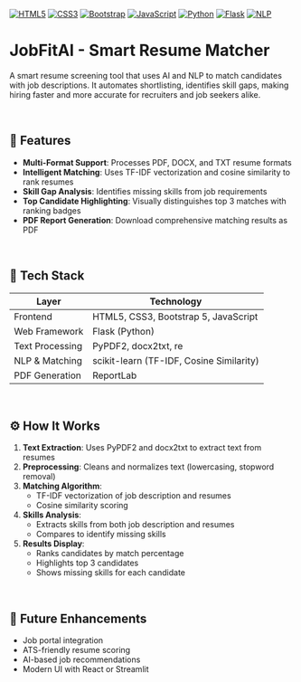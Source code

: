 [![HTML5](https://img.shields.io/badge/html5-E34F26.svg?style=flat&logo=html5&logoColor=white)](https://developer.mozilla.org/en-US/docs/Web/Guide/HTML/HTML5)
[![CSS3](https://img.shields.io/badge/css3-1572B6.svg?style=flat&logo=css3&logoColor=white)](https://developer.mozilla.org/en-US/docs/Web/CSS)
[![Bootstrap](https://img.shields.io/badge/bootstrap-7952B3.svg?style=flat&logo=bootstrap&logoColor=white)](https://getbootstrap.com/)
[![JavaScript](https://img.shields.io/badge/javascript-F7DF1E.svg?style=flat&logo=javascript&logoColor=black)](https://developer.mozilla.org/en-US/docs/Web/JavaScript)
[![Python](https://img.shields.io/badge/python-3776AB.svg?style=flat&logo=python&logoColor=white)](https://www.python.org/)
[![Flask](https://img.shields.io/badge/flask-000000.svg?style=flat&logo=flask&logoColor=white)](https://flask.palletsprojects.com/)
[![NLP](https://img.shields.io/badge/NLP-4B8BBE.svg?style=flat&logo=spacy&logoColor=white)](https://en.wikipedia.org/wiki/Natural_language_processing)


# JobFitAI - Smart Resume Matcher

A smart resume screening tool that uses AI and NLP to match candidates with job descriptions. It automates shortlisting, identifies skill gaps, making hiring faster and more accurate for recruiters and job seekers alike.

&nbsp;
## 🚀 Features

- **Multi-Format Support**: Processes PDF, DOCX, and TXT resume formats
- **Intelligent Matching**: Uses TF-IDF vectorization and cosine similarity to rank resumes
- **Skill Gap Analysis**: Identifies missing skills from job requirements
- **Top Candidate Highlighting**: Visually distinguishes top 3 matches with ranking badges
- **PDF Report Generation**: Download comprehensive matching results as PDF

&nbsp;
## 🧱 Tech Stack

| Layer           | Technology                                               |
|------------------|----------------------------------------------------------|
| Frontend         | HTML5, CSS3, Bootstrap 5, JavaScript                     |
| Web Framework    | Flask (Python)                                           |
| Text Processing  | PyPDF2, docx2txt, re                                     |
| NLP & Matching   | scikit-learn (TF-IDF, Cosine Similarity)                 |
| PDF Generation   | ReportLab                                                |

&nbsp;
## ⚙️ How It Works

1. **Text Extraction**: Uses PyPDF2 and docx2txt to extract text from resumes
2. **Preprocessing**: Cleans and normalizes text (lowercasing, stopword removal)
3. **Matching Algorithm**:
   - TF-IDF vectorization of job description and resumes
   - Cosine similarity scoring
4. **Skills Analysis**:
   - Extracts skills from both job description and resumes
   - Compares to identify missing skills
5. **Results Display**:
   - Ranks candidates by match percentage
   - Highlights top 3 candidates
   - Shows missing skills for each candidate

&nbsp;
## 🧠 Future Enhancements

- Job portal integration
- ATS-friendly resume scoring
- AI-based job recommendations
- Modern UI with React or Streamlit
